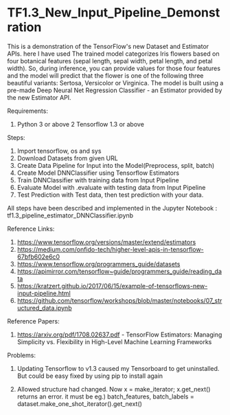 # TF1.3_New_Input_Pipeline_Demonstration

This is a demonstration of the TensorFlow's new Dataset and Estimator APIs. here I have used 
The trained model categorizes Iris flowers based on four botanical features (sepal length, sepal width, petal length, and petal width). So, during inference, you can provide values for those four features and the model will predict that the flower is one of the following three beautiful variants: Sertosa, Versicolor or Virginica. The model is built using a pre-made Deep Neural Net Regression Classifier - an Estimator provided by the new Estimator API.

Requirements:
1. Python 3 or above
2 Tensorflow 1.3 or above


Steps:
1. Import tensorflow, os and sys
2. Download Datasets from given URL
3. Create Data Pipeline for Input into the Model(Preprocess, split, batch)
4. Create Model DNNClassifier using Tensorflow Estimators
5. Train DNNClassifier with training data from Input Pipeline
6. Evaluate Model with .evaluate with testing data from Input Pipeline
7. Test Prediction with Test data, then test prediction with your data.

All steps have been described and implemented in the Jupyter Notebook : tf1.3_pipeline_estimator_DNNClassifier.ipynb


Reference Links:
1. https://www.tensorflow.org/versions/master/extend/estimators
2. https://medium.com/onfido-tech/higher-level-apis-in-tensorflow-67bfb602e6c0
3. https://www.tensorflow.org/programmers_guide/datasets
4. https://apimirror.com/tensorflow~guide/programmers_guide/reading_data
5. https://kratzert.github.io/2017/06/15/example-of-tensorflows-new-input-pipeline.html
6. https://github.com/tensorflow/workshops/blob/master/notebooks/07_structured_data.ipynb


Reference Papers:
1. https://arxiv.org/pdf/1708.02637.pdf - TensorFlow Estimators: Managing Simplicity vs. Flexibility in
High-Level Machine Learning Frameworks


Problems:
1. Updating Tensorflow to v1.3 caused my Tensorboard to get uninstalled. But could be easy fixed by using pip to install again

2. Allowed structure had changed. Now x = make_iterator; x.get_next() returns an error. it must be eg.) 
batch_features, batch_labels = dataset.make_one_shot_iterator().get_next()





